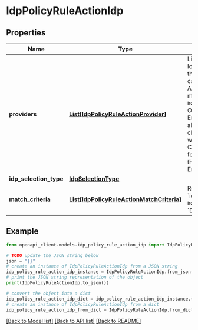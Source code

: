 # IdpPolicyRuleActionIdp


## Properties

Name | Type | Description | Notes
------------ | ------------- | ------------- | -------------
**providers** | [**List[IdpPolicyRuleActionProvider]**](IdpPolicyRuleActionProvider.md) | List of configured Identity Providers that a given Rule can route to. Ability to define multiple providers is a part of the Okta Identity Engine. This allows users to choose a Provider when they sign in. Contact support for information on the Identity Engine. | [optional] 
**idp_selection_type** | [**IdpSelectionType**](IdpSelectionType.md) |  | [optional] 
**match_criteria** | [**List[IdpPolicyRuleActionMatchCriteria]**](IdpPolicyRuleActionMatchCriteria.md) | Required if &#x60;idpSelectionType&#x60; is set to &#x60;DYNAMIC&#x60; | [optional] 

## Example

```python
from openapi_client.models.idp_policy_rule_action_idp import IdpPolicyRuleActionIdp

# TODO update the JSON string below
json = "{}"
# create an instance of IdpPolicyRuleActionIdp from a JSON string
idp_policy_rule_action_idp_instance = IdpPolicyRuleActionIdp.from_json(json)
# print the JSON string representation of the object
print(IdpPolicyRuleActionIdp.to_json())

# convert the object into a dict
idp_policy_rule_action_idp_dict = idp_policy_rule_action_idp_instance.to_dict()
# create an instance of IdpPolicyRuleActionIdp from a dict
idp_policy_rule_action_idp_from_dict = IdpPolicyRuleActionIdp.from_dict(idp_policy_rule_action_idp_dict)
```
[[Back to Model list]](../README.md#documentation-for-models) [[Back to API list]](../README.md#documentation-for-api-endpoints) [[Back to README]](../README.md)


